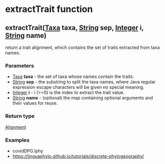 extractTrait function
=====================
extractTrait([Taxa](../types/Taxa.md) **taxa**, [String](../types/String.md) **sep**, [Integer](../types/Integer.md) **i**, [String](../types/String.md) **name**)
------------------------------------------------------------------------------------------------------------------------------------------------------------------

return a trait alignment, which contains the set of traits extracted from taxa names.

### Parameters

- [Taxa](../types/Taxa.md) **taxa** - the set of taxa whose names contain the traits.
- [String](../types/String.md) **sep** - the substring to split the taxa names, where Java regular expression escape characters will be given no special meaning.
- [Integer](../types/Integer.md) **i** - i (>=0) is the index to extract the trait value.
- [String](../types/String.md) **name** - (optional) the map containing optional arguments and their values for reuse.

### Return type

[Alignment](../types/Alignment.md)


### Examples

- covidDPG.lphy
- https://linguaphylo.github.io/tutorials/discrete-phylogeography/



